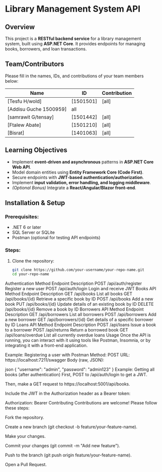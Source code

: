 # Library Management System API

## Overview
This project is a **RESTful backend service** for a library management system, built using **ASP.NET Core**. It provides endpoints for managing books, borrowers, and loan transactions.

## Team/Contributors
Please fill in the names, IDs, and contributions of your team members below:

| Name | ID | Contribution |
|------|----|-------------|
| [Tesfu H/wold] | [1501501] | [all] |
| [Addisu Guche          1500959] |all
| [samrawit G/tensay] | [1501442] | [all] |
| [Ftalew Abate] | [1501210] | [all] |
| [Bisrat] | [1401063] | [all] |

## Learning Objectives
- Implement **event-driven and asynchronous** patterns in **ASP.NET Core Web API**.
- Model domain entities using **Entity Framework Core (Code First)**.
- Secure endpoints with **JWT-based authentication/authorization**.
- Implement **input validation, error handling, and logging middleware**.
- *(Optional Bonus)* Integrate a **React/Angular/Blazor front-end**.

## Installation & Setup
### Prerequisites:
- .NET 6 or later
- SQL Server or SQLite
- Postman (optional for testing API endpoints)

### Steps:
1. Clone the repository:
   ```sh
   git clone https://github.com/your-username/your-repo-name.git
   cd your-repo-name
Authentication
Method	Endpoint	Description
POST	/api/auth/register	Register a new user
POST	/api/auth/login	Login and receive JWT
Books API
Method	Endpoint	Description
GET	/api/books	List all books
GET	/api/books/{id}	Retrieve a specific book by ID
POST	/api/books	Add a new book
PUT	/api/books/{id}	Update details of an existing book by ID
DELETE	/api/books/{id}	Remove a book by ID
Borrowers API
Method	Endpoint	Description
GET	/api/borrowers	List all borrowers
POST	/api/borrowers	Add a new borrower
GET	/api/borrowers/{id}	Get details of a specific borrower by ID
Loans API
Method	Endpoint	Description
POST	/api/loans	Issue a book to a borrower
POST	/api/returns	Return a borrowed book
GET	/api/loans/overdue	List all currently overdue loans
Usage
Once the API is running, you can interact with it using tools like Postman, Insomnia, or by integrating it with a front-end application.

Example: Registering a user with Postman
Method: POST URL: https://localhost:7211/swagger Body (raw, JSON):

json
{
  "username": "admin",
  "password": "admin123"
}
Example: Getting all books (after authentication)
First, POST to /api/auth/login to get a JWT.

Then, make a GET request to https://localhost:5001/api/books.

Include the JWT in the Authorization header as a Bearer token:

Authorization: Bearer <token>
Contributing
Contributions are welcome! Please follow these steps:

Fork the repository.

Create a new branch (git checkout -b feature/your-feature-name).

Make your changes.

Commit your changes (git commit -m "Add new feature").

Push to the branch (git push origin feature/your-feature-name).

Open a Pull Request.
